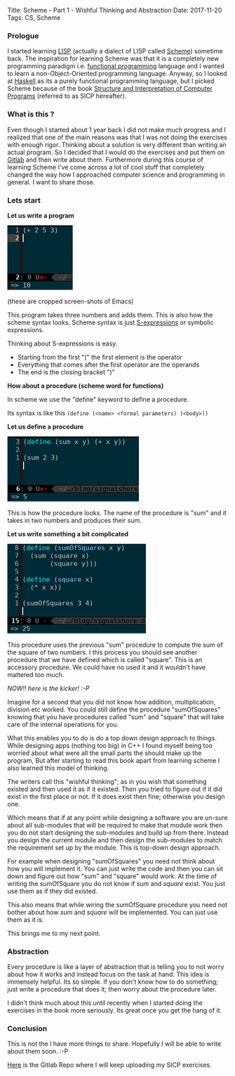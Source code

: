 Title: Scheme - Part 1 - Wishful Thinking and Abstraction
Date: 2017-11-20
Tags: CS, Scheme


### Prologue ###

I started
learning
[LISP](https://en.wikipedia.org/wiki/Lisp_(programming_language))
(actually a dialect of LISP
called
[Scheme](https://en.wikipedia.org/wiki/Scheme_(programming_language)))
sometime back. The inspiration for learning Scheme was that it is
a completely new programming paradigm
i.e. [functional programming](https://en.wikipedia.org/wiki/Functional_programming) language
and I wanted to learn a non-Object-Oriented programming
language. Anyway, so I looked
at
[Haskell](https://en.wikipedia.org/wiki/Haskell_(programming_language))
as its a purely functional programming language, but I picked Scheme
because of the
book
[Structure and Interpretation of Computer Programs](https://mitpress.mit.edu/sicp/full-text/book/book.html) (referred
to as SICP hereafter).

### What is this ? ###

Even though I started about 1 year back I did not make much progress
and I realized that one of the main reasons was that I was not doing
the exercises with enough rigor. Thinking about a solution is very
different than writing an actual program. So I decided that I would do
the exercises and put them
on [Gitlab](https://gitlab.com/83bytes) and then write about
them. Furthermore during this course of learning Scheme I've come
across a lot of cool stuff that completely changed the way how I
approached computer science and programming in general. I want to
share those.

### Lets start ###

__Let us write a program__

![sum pic](/assets/images/2017-11-20/sum.png)

(these are cropped screen-shots of Emacs)

This program takes three numbers and adds them. This is also how the
scheme syntax looks. Scheme syntax is
just [S-expressions](https://en.wikipedia.org/wiki/S-expression) or
symbolic expressions.


Thinking about S-expressions is easy. 
- Starting from the first "(" the first element is the operator
- Everything that comes after the first operator are the operands
- The end is the closing bracket ")"

__How about a procedure (scheme word for functions)__

In scheme we use the "define" keyword to define a procedure.

Its syntax is like this `(define (<name> <formal parameters) (<body>))`

__Let us define a procedure__

![sumProcedure](/assets/images/2017-11-20/procedureSum.png)

This is how the procedure looks. The name of the procedure is "sum" and it takes in two numbers and produces their sum.

__Let us write something a bit complicated__

![sumOfSquare](/assets/images/2017-11-20/sumOfSquares.png)

This procedure uses the previous "sum" procedure to compute the sum of
the square of two numbers. I this process you should see another
procedure that we have defined which is called "square". This is an
accessory procedure. We could have no used it and it wouldn't have
mattered too much. 

_NOW!! here is the kicker! :-P_

Imagine for a second that you did
not know how addition, multiplication, division etc worked. You could
still define the procedure "sumOfSquares" knowing that you have
procedures called "sum" and "square" that will take care of the
internal operations for you.

What this enables you to do is do a top down design approach to
things.  While designing apps (nothing too big) in C++ I found myself
being too worried about what were all the small parts the should make
up the program, But after starting to read this book apart from
learning scheme I also learned this model of thinking.

The writers call this "wishful thinking"; as in you wish that
something existed and then used it as if it existed. Then you tried to
figure out if it did exist in the first place or not. If it does exist
then fine; otherwise you design one.

Which means that if at any point while designing a software you are
un-sure about all sub-modules that will be required to make that
module work then you do not start designing the sub-modules and build
up from there. Instead you design the current module and then design
the sub-modules to match the requirement set up by the module. This is
top-down design approach.

For example when designing "sumOfSquares" you need not think about how
you will implement it. You can just write the code and then you can
sit down and figure out how "sum" and "square" would work. At the time
of writing the sumOfSquare you do not know if _sum_ and _square_
exist. You just use them as if they did existed.

This also means that while wiring the sumOfSquare procedure you need
not bother about how _sum_ and _square_ will be implemented. You can
just use them as it is.

This brings me to my next point. 

### Abstraction ###

Every procedure is like a layer of abstraction that is telling you to
not worry about how it works and instead focus on the task at hand.
This idea is immensely helpful. Its so simple. If you don't know how
to do something; just write a procedure that does it; then worry about
the procedure later.

I didn't think much about this until recently when I started doing
the exercises in the book more seriously. Its great once you get the
hang of it.


### Conclusion ###

This is not the I have more things to share. Hopefully I will be able
to write about them soon. :-P

[Here](https://gitlab.com/83bytes/sicp) is the Gitlab Repo where I will keep uploading my SICP exercises.
